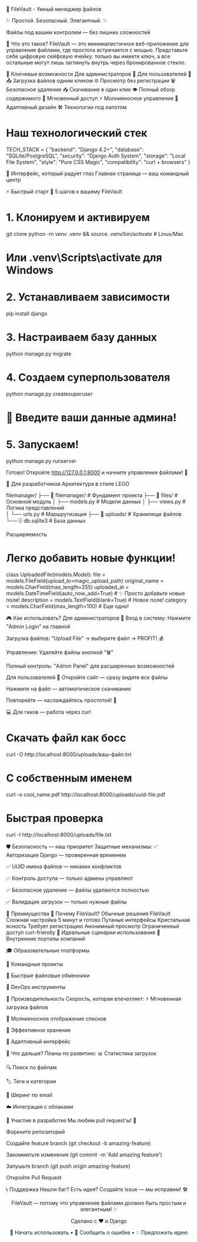 📁 FileVault - Умный менеджер файлов

✨ Простой. Безопасный. Элегантный. ✨

Файлы под вашим контролем — без лишних сложностей


🚀 Что это такое?
FileVault — это минималистичное веб-приложение для управления файлами, где простота встречается с мощью. Представьте себе цифровую сейфовую ячейку: только вы имеете ключ, а все остальные могут лишь заглянуть внутрь через бронированное стекло.

🎯 Ключевые возможности
Для администраторов 🔐	Для пользователей 👀
📤 Загрузка файлов одним кликом	🌐 Просмотр без регистрации
🗑️ Безопасное удаление	📥 Скачивание в один клик
👁️ Полный обзор содержимого	🚀 Мгновенный доступ
⚡ Молниеносное управление	📱 Адаптивный дизайн
🛠️ Технологии под капотом

# Наш технологический стек
TECH_STACK = {
    "backend": "Django 4.2+",
    "database": "SQLite/PostgreSQL", 
    "security": "Django Auth System",
    "storage": "Local File System",
    "style": "Pure CSS Magic",
    "compatibility": "curl + browsers"
}

🎨 Интерфейс, который радует глаз
Главная страница — ваш командный центр

⚡ Быстрый старт
🎯 5 шагов к вашему FileVault

# 1. Клонируем и активируем
git clone <your-repo>
python -m venv .venv && source .venv/bin/activate  # Linux/Mac
# Или .venv\Scripts\activate для Windows

# 2. Устанавливаем зависимости
pip install django

# 3. Настраиваем базу данных
python manage.py migrate

# 4. Создаем суперпользователя
python manage.py createsuperuser
# 🎉 Введите ваши данные админа!

# 5. Запускаем!
python manage.py runserver

Готово! Откройте http://127.0.0.1:8000 и начните управление файлами! 🎊

🔧 Для разработчиков
Архитектура в стиле LEGO

filemanager/
├── 🧱 filemanager/          # Фундамент проекта
├── 🎯 files/               # Основной модуль
│   ├── models.py          # Модели данных
│   ├── views.py           # Логика представлений  
│   └── urls.py           # Маршрутизация
├── 📁 uploads/            # Хранилище файлов
└── 🗄️  db.sqlite3         # База данных

Расширяемость

# Легко добавить новые функции!
class UploadedFile(models.Model):
    file = models.FileField(upload_to=magic_upload_path)
    original_name = models.CharField(max_length=255)
    uploaded_at = models.DateTimeField(auto_now_add=True)
    # ✨ Просто добавьте новые поля!
    description = models.TextField(blank=True)  # Новое поле!
    category = models.CharField(max_length=100) # Еще одно!

🎮 Как использовать?
Для администраторов 🦸
Вход в систему: Нажмите "Admin Login" на главной

Загрузка файлов: "Upload File" → выберите файл → PROFIT! 💰

Управление: Удаляйте файлы кнопкой "🗑️"

Полный контроль: "Admin Panel" для расширенных возможностей

Для пользователей 👥
Откройте сайт — сразу видите все файлы

Нажмите на файл — автоматическое скачивание

Повторяйте — наслаждайтесь простотой! 🎉

💻 Для гиков — работа через curl

# Скачать файл как босс
curl -O http://localhost:8000/uploads/ваш-файл.txt

# С собственным именем
curl -o cool_name.pdf http://localhost:8000/uploads/uuid-file.pdf

# Быстрая проверка
curl -I http://localhost:8000/uploads/file.txt

🛡️ Безопасность — наш приоритет
Защитные механизмы:
✅ Авторизация Django — проверенная временем

✅ UUID имена файлов — никаких конфликтов

✅ Контроль доступа — только админы управляют

✅ Безопасное удаление — файлы удаляются полностью

✅ Валидация загрузок — только нужные файлы

🌟 Преимущества
💎 Почему FileVault?
Обычные решения	FileVault
Сложная настройка	5 минут и готово
Путаные интерфейсы	Кристальная ясность
Требует регистрацию	Анонимный просмотр
Ограниченный доступ	curl-friendly
🎯 Идеальные сценарии использования
🏢 Внутренние порталы компаний

🎓 Образовательные платформы

👥 Командные проекты

🚀 Быстрые файловые обменники

🔧 DevOps инструменты

🚀 Производительность
Скорость, которая впечатляет:
⚡ Мгновенная загрузка файлов

🚀 Молниеносное отображение списков

💾 Эффективное хранение

📱 Адаптивный интерфейс

🔮 Что дальше?
Планы по развитию:
📊 Статистика загрузок

🔍 Поиск по файлам

🏷️ Теги и категории

📧 Шеринг по email

☁️ Интеграция с облаками

🤝 Участие в разработке
Мы любим pull request'ы! 💝

Форкните репозиторий

Создайте feature branch (git checkout -b amazing-feature)

Закоммитьте изменения (git commit -m 'Add amazing feature')

Запушьте branch (git push origin amazing-feature)

Откройте Pull Request

📞 Поддержка
Нашли баг? Есть идея? Создайте issue — мы исправим! 🛠️

<div align="center">
FileVault — потому что управление файлами должно быть простым и элегантным! ✨

Сделано с ❤️ и Django

🚀 Начать использовать • 🐛 Сообщить о ошибке • 💡 Предложить идею

</div>
